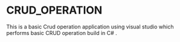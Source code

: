# CRUD_OPERATION
This is a basic Crud operation application using visual studio which performs basic CRUD operation build in C# .
